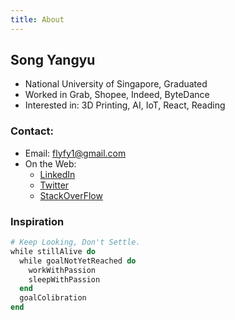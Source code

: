 ```yaml
---                                                                                
title: About                                                                       
---                                                                                
```


## Song Yangyu

* National University of Singapore, Graduated
* Worked in Grab, Shopee, Indeed, ByteDance
* Interested in: 3D Printing, AI, IoT, React, Reading

### Contact:
* Email: <flyfy1@gmail.com>
* On the Web:
    - [LinkedIn](http://www.linkedin.com/profile/view?id=74008868)
    - [Twitter](https://twitter.com/songyangyu)
    - [StackOverFlow](http://stackoverflow.com/users/799550/songyy)

### Inspiration

```ruby
# Keep Looking, Don't Settle.
while stillAlive do                                                                
  while goalNotYetReached do                                                       
    workWithPassion                                                                
    sleepWithPassion                                                               
  end                                                                              
  goalColibration                                                                  
end
```
